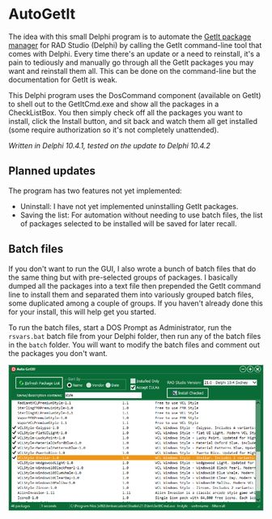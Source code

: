 # AutoGetIt
The idea with this small Delphi program is to automate the [GetIt package manager](http://docwiki.embarcadero.com/RADStudio/Sydney/en/Installing_a_Package_Using_GetIt_Package_Manager) for RAD Studio (Delphi) by calling the GetIt command-line tool that comes with Delphi.  Every time there's an update or a need to reinstall, it's a pain to tediously and manually go through all the GetIt packages you may want and reinstall them all. This can be done on the command-line but the documentation for GetIt is weak.

This Delphi program uses the DosCommand component (available on GetIt) to shell out to the GetItCmd.exe and show all the packages in a CheckListBox. You then simply check off all the packages you want to install, click the Install button, and sit back and watch them all get installed (some require authorization so it's not completely unattended).

_Written in Delphi 10.4.1, tested on the update to Delphi 10.4.2_

## Planned updates

The program has two features not yet implemented:

- Uninstall: I have not yet implemented uninstalling GetIt packages.
- Saving the list: For automation without needing to use batch files, the list of packages selected to be installed will be saved for later recall.

## Batch files

If you don't want to run the GUI, I also wrote a bunch of batch files that do the same thing but with pre-selected groups of packages.  I basically dumped all the packages into a text file then prepended the GetIt command line to install them and separated them into variously grouped batch files, some duplicated among a couple of groups. If you haven't already done this for your install, this will help get you started.

To run the batch files, start a DOS Prompt as Administrator, run the `rsvars.bat` batch file from your Delphi folder, then run any of the batch files in the `batch`  folder. You will want to modify the batch files and comment out the packages you don't want.

![Screenshot](./AutoGetIt.png)
